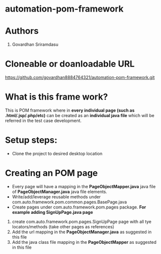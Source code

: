 # automation-pom-framework

# Authors
1. Govardhan Sriramdasu

# Cloneable or doanloadable URL
https://github.com/govardhan8884764321/automation-pom-framework.git  

# What is this frame work?
This is POM framework where in **every individual page (such as .html/.jsp/.php/etc)** can be created as an **individual java file** which will be referred in the test case development.

# Setup steps:
* Clone the project to desired desktop location

# Creating an POM page
* Every page will have a mapping in the **PageObjectMapper.java** java file of **PageObjectManager.java** java file elements.
* Write/add/leverage reusable methods under com.auto.framework.pom.common.pages.BasePage.java  
* Create pages under com.auto.framework.pom.pages package. **For example adding SignUpPage.java page**
1. create com.auto.framework.pom.pages.SignUpPage page with all tye locators/methods (take other pages as references)
2. Add the url mapping in the **PageObjectManager.java** as suggested in this file
3. Add the java class file mapping in the **PageObjectMapper** as suggested in this file
